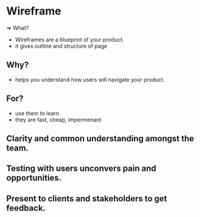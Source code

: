 # Wireframe

=> What?
- Wireframes are a blueprint of your product. 
- it gives outline and structure of page 

## Why?
- helps you understand how users will navigate your product.

## For?
- use them to learn
- they are fast, cheap, impermenant

## Clarity and common understanding amongst the team.

## Testing with users unconvers pain and opportunities.

## Present to clients and stakeholders to get feedback.
